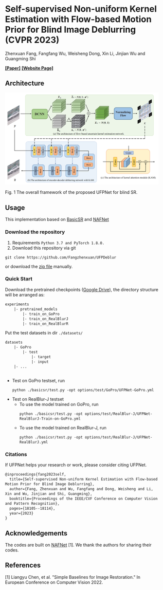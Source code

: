 # Self-supervised Non-uniform Kernel Estimation with Flow-based Motion Prior for Blind Image Deblurring (CVPR 2023)
Zhenxuan Fang, Fangfang Wu, Weisheng Dong, Xin Li, Jinjian Wu and Guangming Shi

[**[Paper]**](https://openaccess.thecvf.com/content/CVPR2023/papers/Fang_Self-Supervised_Non-Uniform_Kernel_Estimation_With_Flow-Based_Motion_Prior_for_Blind_CVPR_2023_paper.pdf)
[**[Website Page]**](https://see.xidian.edu.cn/faculty/wsdong/Projects/UFPNet.htm)



## Architecture
<p align="center">
<img src="/illustrations/network.png" width="1200">
</p>
Fig. 1 The overall framework of the proposed UFPNet for blind SR.

## Usage
This implementation based on [BasicSR](https://github.com/xinntao/BasicSR) and [NAFNet](https://github.com/megvii-research/NAFNet)
### Download the repository
1. Requirements 
``Python 3.7 and PyTorch 1.8.0.``
2. Download this repository via git
```
git clone https://github.com/Fangzhenxuan/UFPDeblur
```
or download the [zip file](https://github.com/Fangzhenxuan/UFPDeblur/archive/main.zip) manually.


### Quick Start
Download the pretrained checkpoints ([Google Drive](https://drive.google.com/drive/folders/1ZVKMz7JHv3FlocoizgyBZOzL5LOXLMYB?usp=drive_link)), the directory structure will be arranged as:
```
experiments
    |- pretrained_models
        |- train_on_GoPro
        |- train_on_RealBlurJ
        |- train_on_RealBlurR
```
Put the test datasets in dir ``./datasets/``
```
datasets
    |- GoPro
        |- test
            |- target
            |- input
    |- ...
        
```

* Test on GoPro testset, run
    ```
    python ./basicsr/test.py -opt options/test/GoPro/UFPNet-GoPro.yml 
    ```
* Test on RealBlur-J testset
    * To use the model trained on GoPro, run
        ```
        python ./basicsr/test.py -opt options/test/RealBlur-J/UFPNet-RealBlurJ-Train-on-GoPro.yml 
        ```
    * To use the model trained on RealBlur-J, run
        ```
        python ./basicsr/test.py -opt options/test/RealBlur-J/UFPNet-RealBlurJ.yml  
        ```


### Citations
If UFPNet helps your research or work, please consider citing UFPNet.
```
@inproceedings{fang2023self,
  title={Self-supervised Non-uniform Kernel Estimation with Flow-based Motion Prior for Blind Image Deblurring},
  author={Fang, Zhenxuan and Wu, Fangfang and Dong, Weisheng and Li, Xin and Wu, Jinjian and Shi, Guangming},
  booktitle={Proceedings of the IEEE/CVF Conference on Computer Vision and Pattern Recognition},
  pages={18105--18114},
  year={2023}
}
```

## Acknowledgements
The codes are built on [NAFNet](https://github.com/megvii-research/NAFNet) [1]. We thank the authors for sharing their codes.

## References
[1] Liangyu Chen, et al. "Simple Baselines for Image Restoration." In European Conference on Computer Vision 2022.


